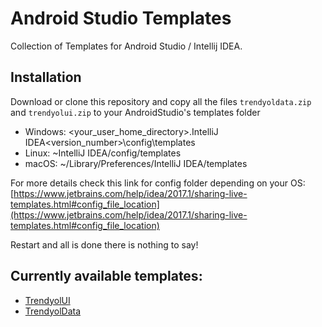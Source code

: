 # Android Studio Templates

Collection of Templates for Android Studio / Intellij IDEA.

## Installation

Download or clone this repository and copy all the files `trendyoldata.zip` and `trendyolui.zip` to your AndroidStudio's templates folder

- Windows:  <your_user_home_directory>\.IntelliJ IDEA<version_number>\config\templates
- Linux:    ~IntelliJ IDEA<version>/config/templates
- macOS:    ~/Library/Preferences/IntelliJ IDEA<version>/templates

For more details check this link for config folder depending on your OS: [https://www.jetbrains.com/help/idea/2017.1/sharing-live-templates.html#config_file_location](https://www.jetbrains.com/help/idea/2017.1/sharing-live-templates.html#config_file_location)

Restart and all is done there is nothing to say!

## Currently available templates:

* [TrendyolUI](trendyolui.zip)
* [TrendyolData](trendyoldata.zip)
